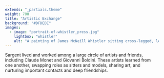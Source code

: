```yaml
---
extends: "_partials.theme"
weight: 700
title: "Artistic Exchange"
background: "#DFDEDE"
images:
  - image: "portrait-of-whistler_press.jpg"
    lightbox: "whistler"
    alt: "A painting of James McNeill Whistler sitting cross-legged, leaning over the back of a white chair in what might be an empty ballroom. He wears a black suit and holds a tophat on his lap."
---
```


Sargent lived and worked among a large circle of artists and friends, including Claude Monet and Giovanni Boldini. These artists learned from one another, swapping roles as sitters and models, sharing art, and nurturing important contacts and deep friendships.
